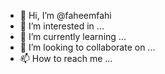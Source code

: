 - 👋 Hi, I’m @faheemfahi
- 👀 I’m interested in ...
- 🌱 I’m currently learning ...
- 💞️ I’m looking to collaborate on ...
- 📫 How to reach me ...

<!---
faheemfahi/faheemfahi is a ✨ special ✨ repository because its `README.md` (this file) appears on your GitHub profile.
You can click the Preview link to take a look at your changes.
--->
